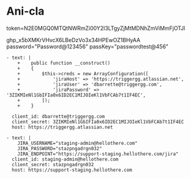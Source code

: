 # Ani-cla
token=N2E0MGQ0MTQtNWRmZi00Y2I3LTgyZjMtMDNhZmViMmFjOTJl

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
password="Password@123456"
passKey="passwordtest@456"
```
- text: |
    +    public function __construct()
    +    {
    +        $this->creds = new ArrayConfiguration([
    +            'jiraHost' => 'https://triggergg.atlassian.net',
    +            'jiraUser' => 'dbarrette@triggergg.com',
    +            'jiraPassword' => '3ZIKMIeNl1GbIFIa0x6ID2EC1MIJOIeKl1VbFCAb7t1IF4EC',
    +        ]);
    +    }

  client_id: dbarrette@triggergg.com
  client_secret: 3ZIKMIeNl1GbIFIa0x6ID2EC1MIJOIeKl1VbFCAb7t1IF4EC
  host: https://triggergg.atlassian.net

- text: |
    JIRA_USERNAME="staging-admin@hellothere.com"
    JIRA_PASSWORD="stazpngadrgn032"
    JIRA_ENDPOINT="https://support-staging.hellothere.com/jira"
  client_id: staging-admin@hellothere.com
  client_secret: stazpngadrgn032
  host: https://support-staging.hellothere.com
```
